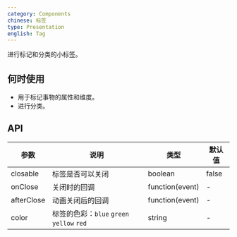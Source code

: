 ```yaml
---
category: Components
chinese: 标签
type: Presentation
english: Tag
---
```


进行标记和分类的小标签。

## 何时使用

- 用于标记事物的属性和维度。
- 进行分类。

## API

| 参数           | 说明                           | 类型  | 默认值 |
|----------------|-------------------------------|------|--------|
| closable       | 标签是否可以关闭               | boolean    | false  |
| onClose        | 关闭时的回调                   | function(event) | - |
| afterClose     | 动画关闭后的回调                | function(event) | - |
| color          | 标签的色彩：`blue` `green` `yellow` `red` | string | - |
